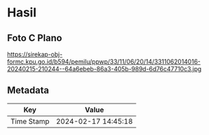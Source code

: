 # Hasil

## Foto C Plano

https://sirekap-obj-formc.kpu.go.id/b594/pemilu/ppwp/33/11/06/20/14/3311062014016-20240215-210244--64a6ebeb-86a3-405b-989d-6d76c47710c3.jpg


## Metadata

| Key        | Value               |
| ---------- | ------------------- |
| Time Stamp | 2024-02-17 14:45:18 |



